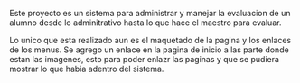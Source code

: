 Este proyecto es un sistema para administrar y manejar la evaluacion de un alumno desde lo adminitrativo hasta lo que hace el maestro para evaluar.

Lo unico que esta realizado aun es el maquetado de la pagina y los enlaces de los menus. Se agrego un enlace en la pagina de inicio a las parte donde estan las imagenes, esto para poder enlazr las paginas y que se pudiera mostrar lo que habia adentro del sistema.